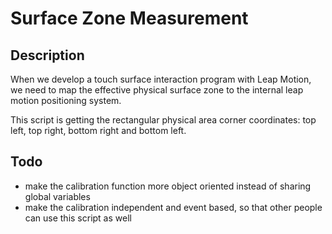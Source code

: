 Surface Zone Measurement
=========================

Description
------

When we develop a touch surface interaction program with Leap Motion, we need to map the effective physical surface zone to the internal leap motion positioning system.

This script is getting the rectangular physical area corner coordinates: top left, top right, bottom right and bottom left.


Todo
------

* make the calibration function more object oriented instead of sharing global variables
* make the calibration independent and event based, so that other people can use this script as well
